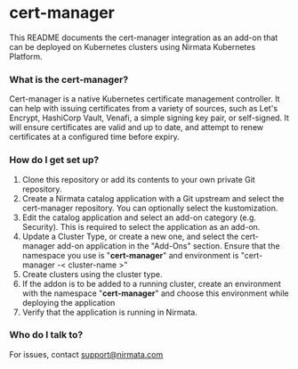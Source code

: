 # cert-manager

This README documents the cert-manager integration as an add-on that can be deployed on Kubernetes clusters using Nirmata Kubernetes Platform.

### What is the cert-manager?

Cert-manager is a native Kubernetes certificate management controller. It can help with issuing certificates from a variety of sources, such as Let's Encrypt, HashiCorp Vault, Venafi, a simple signing key pair, or self-signed. It will ensure certificates are valid and up to date, and attempt to renew certificates at a configured time before expiry.



### How do I get set up?
1. Clone this repository or add its contents to your own private Git repository.
2. Create a Nirmata catalog application with a Git upstream and select the cert-manager repository. You can optionally select the kustomization.
3. Edit the catalog application and select an add-on category (e.g. Security). This is required to select the application as an add-on.
4. Update a Cluster Type, or create a new one, and select the cert-manager add-on application in the "Add-Ons" section. Ensure that the namespace you use is "**cert-manager**" and environment is "cert-manager -< cluster-name >"
5. Create clusters using the cluster type.
6. If the addon is to be added to a running cluster, create an environment with the namespace "**cert-manager**" and choose this environment while deploying the application
7. Verify that the application is running in Nirmata. 

### Who do I talk to?
For issues, contact support@nirmata.com
